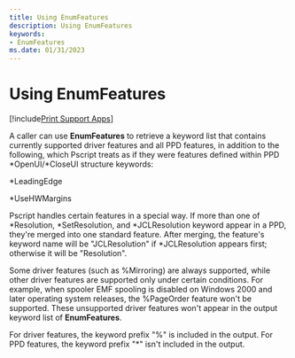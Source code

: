 ```yaml
---
title: Using EnumFeatures
description: Using EnumFeatures
keywords:
- EnumFeatures
ms.date: 01/31/2023
---
```


# Using EnumFeatures

[!include[Print Support Apps](../includes/print-support-apps.md)]

A caller can use **EnumFeatures** to retrieve a keyword list that contains currently supported driver features and all PPD features, in addition to the following, which Pscript treats as if they were features defined within PPD \*OpenUI/\*CloseUI structure keywords:

\*LeadingEdge

\*UseHWMargins

Pscript handles certain features in a special way. If more than one of \*Resolution, \*SetResolution, and \*JCLResolution keyword appear in a PPD, they're merged into one standard feature. After merging, the feature's keyword name will be "JCLResolution" if \*JCLResolution appears first; otherwise it will be "Resolution".

Some driver features (such as %Mirroring) are always supported, while other driver features are supported only under certain conditions. For example, when spooler EMF spooling is disabled on Windows 2000 and later operating system releases, the %PageOrder feature won't be supported. These unsupported driver features won't appear in the output keyword list of **EnumFeatures**.

For driver features, the keyword prefix "%" is included in the output. For PPD features, the keyword prefix "\*" isn't included in the output.
